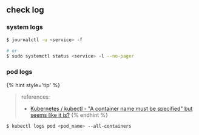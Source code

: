 

## check log
### system logs

```bash
$ journalctl -u <service> -f

# or
$ sudo systemctl status <service> -l --no-pager
```

### pod logs

{% hint style='tip' %}
> references:
> - [Kubernetes / kubectl - "A container name must be specified" but seems like it is?](https://stackoverflow.com/a/66965570/2940319)
{% endhint %}

```bash
$ kubectl logs pod <pod_name> --all-containers
```
